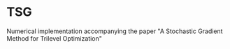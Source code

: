 # TSG
Numerical implementation accompanying the paper "A Stochastic Gradient Method for Trilevel Optimization"
